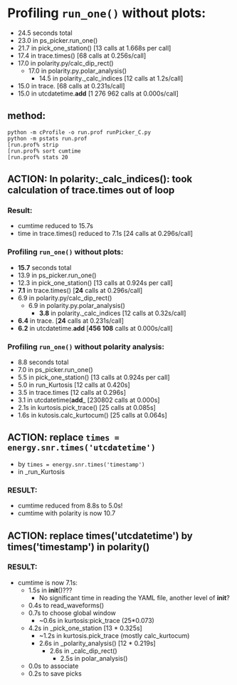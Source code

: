 # Profiling `run_one()` without plots:
- 24.5 seconds total
- 23.0 in ps_picker.run_one()
- 21.7 in pick_one_station() [13 calls at 1.668s per call]
- 17.4 in trace.times()   [68 calls at 0.256s/call]
- 17.0 in polarity.py/calc_dip_rect()
    - 17.0 in polarity.py.polar_analysis()
        - 14.5 in polarity._calc_indices [12 calls at 1.2s/call]
- 15.0 in trace.<listcomp> [68 calls at 0.231s/call]
- 15.0 in utcdatetime.__add__ [1 276 962 calls at 0.000s/call]

## method:
    python -m cProfile -o run.prof runPicker_C.py
    python -m pstats run.prof
    [run.prof% strip
    [run.prof% sort cumtime
    [run.prof% stats 20

## ACTION: In polarity:_calc_indices(): took calculation of trace.times out of loop

### Result:
- cumtime reduced to 15.7s
- time in trace.times() reduced to 7.1s [24 calls at 0.296s/call]

### Profiling `run_one()` without plots:
- **15.7** seconds total
- 13.9 in ps_picker.run_one()
- 12.3 in pick_one_station() [13 calls at 0.924s per call]
- **7.1** in trace.times()   [**24** calls at 0.296s/call]
- 6.9 in polarity.py/calc_dip_rect()
    - 6.9 in polarity.py.polar_analysis()
        - **3.8** in polarity._calc_indices [12 calls at 0.32s/call]
- **6.4** in trace.<listcomp> [**24** calls at 0.231s/call]
- **6.2** in utcdatetime.__add__ [**456 108** calls at 0.000s/call]

### Profiling `run_one()` without polarity analysis:
- 8.8 seconds total
- 7.0 in ps_picker.run_one()
- 5.5 in pick_one_station() [13 calls at 0.924s per call]
- 5.0 in run_Kurtosis [12 calls at 0.420s]
- 3.5 in trace.times [12 calls at 0.296s]
- 3.1 in utcdatetime(__add___ [230802 calls at 0.000s]
- 2.1s in kurtosis.pick_trace() [25 calls at 0.085s]
- 1.6s in kutosis.calc_kurtocum() [25 calls at 0.064s]

## ACTION: replace `times = energy.snr.times('utcdatetime')`
- by `times = energy.snr.times('timestamp')`
- in _run_Kurtosis
### RESULT:
- cumtime reduced from 8.8s to 5.0s!
- cumtime with polarity is now 10.7
    
## ACTION: replace times('utcdatetime') by times('timestamp') in polarity()

### RESULT:
- cumtime is now 7.1s:
  - 1.5s in __init__()???
     -  No significant time in reading the YAML file, another level of __init__?
  - 0.4s to read_waveforms()
  - 0.7s to choose global window
     - ~0.6s in kurtosis:pick_trace (25*0.073)
  - 4.2s in _pick_one_station [13 * 0.325s]
      - ~1.2s in kurtosis.pick_trace (mostly calc_kurtocum)
      - 2.6s in _polarity_analysis() [12 * 0.219s]
         -  2.6s in _calc_dip_rect()
              - 2.5s in polar_analysis()
  - 0.0s to associate
  - 0.2s to save picks
    
